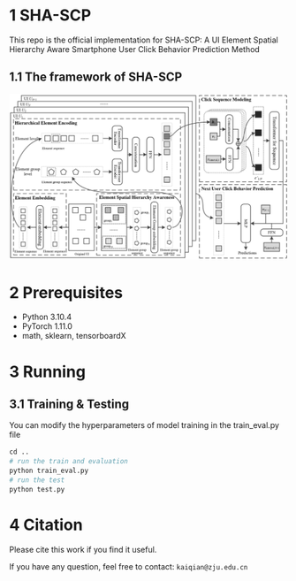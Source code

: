# 1 SHA-SCP
This repo is the official implementation for SHA-SCP: A UI Element Spatial Hierarchy Aware Smartphone User Click Behavior Prediction Method
## 1.1 The framework of SHA-SCP
![Example Image](./SHA-SCP-frame.jpg)

# 2 Prerequisites
- Python 3.10.4
- PyTorch 1.11.0
- math, sklearn, tensorboardX

# 3 Running

## 3.1 Training & Testing

You can modify the hyperparameters of model training in the train_eval.py file
```python
cd ..
# run the train and evaluation
python train_eval.py
# run the test
python test.py
```

# 4 Citation

Please cite this work if you find it useful.

If you have any question, feel free to contact: `kaiqian@zju.edu.cn`
